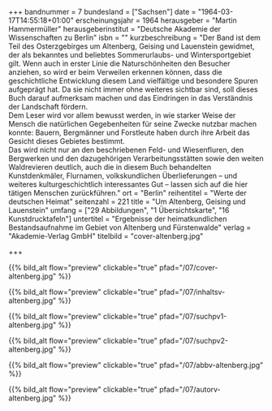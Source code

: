 +++
bandnummer = 7
bundesland = ["Sachsen"]
date = "1964-03-17T14:55:18+01:00"
erscheinungsjahr = 1964
herausgeber = "Martin Hammermüller"
herausgeberinstitut = "Deutsche Akademie der Wissenschaften zu Berlin"
isbn = ""
kurzbeschreibung = "Der Band ist dem Teil des Osterzgebirges um Altenberg, Geising und Lauenstein gewidmet, der als bekanntes und beliebtes Sommerurlaubs- und Wintersportgebiet gilt. Wenn auch in erster Linie die Naturschönheiten den Besucher anziehen, so wird er beim Verweilen erkennen können, dass die geschichtliche Entwicklung diesem Land vielfältige und besondere Spuren aufgeprägt hat. Da sie nicht immer ohne weiteres sichtbar sind, soll dieses Buch darauf aufmerksam machen und das Eindringen in das Verständnis der Landschaft fördern. <br> Dem Leser wird vor allem bewusst werden, in wie starker Weise der Mensch die natürlichen Gegebenheiten für seine Zwecke nutzbar machen konnte: Bauern, Bergmänner und Forstleute haben durch ihre Arbeit das Gesicht dieses Gebietes bestimmt. <br> Das wird nicht nur an den beschriebenen Feld- und Wiesenfluren, den Bergwerken und den dazugehörigen Verarbeitungsstätten sowie den weiten Waldrevieren deutlich, auch die in diesem Buch behandelten Kunstdenkmäler, Flurnamen, volkskundlichen Überlieferungen – und weiteres kulturgeschichtlich interessantes Gut – lassen sich auf die hier tätigen Menschen zurückführen."
ort = "Berlin"
reihentitel = "Werte der deutschen Heimat"
seitenzahl = 221
title = "Um Altenberg, Geising und Lauenstein"
umfang = ["29 Abbildungen", "1 Übersichtskarte", "16 Kunstdrucktafeln"]
untertitel = "Ergebnisse der heimatkundlichen Bestandsaufnahme im Gebiet von Altenberg und Fürstenwalde"
verlag = "Akademie-Verlag GmbH"
titelbild = "cover-altenberg.jpg"

+++

{{% bild_alt flow="preview" clickable="true" pfad="/07/cover-altenberg.jpg"   %}}

{{% bild_alt flow="preview" clickable="true" pfad="/07/inhaltsv-altenberg.jpg"   %}}

{{% bild_alt flow="preview" clickable="true" pfad="/07/suchpv1-altenberg.jpg"   %}}

{{% bild_alt flow="preview" clickable="true" pfad="/07/suchpv2-altenberg.jpg"   %}}

{{% bild_alt flow="preview" clickable="true" pfad="/07/abbv-altenberg.jpg"   %}}

{{% bild_alt flow="preview" clickable="true" pfad="/07/autorv-altenberg.jpg"   %}}

